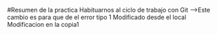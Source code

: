 #Resumen de la practica
Habituarnos al ciclo de trabajo con Git
-->Este cambio es para que de el error tipo 1
    Modificado desde el local
Modificacion en la copia1